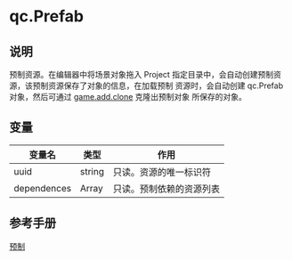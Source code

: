 # qc.Prefab

## 说明
预制资源。在编辑器中将场景对象拖入 Project 指定目录中，会自动创建预制资源，该预制资源保存了对象的信息，在加载预制
资源时，会自动创建 qc.Prefab 对象，然后可通过 [game.add.clone](../gameobject/clone.md) 克隆出预制对象
所保存的对象。

## 变量
| 变量名        | 类型 | 作用           |
| ------------- |-------------|-------------|
| uuid | string | 只读。资源的唯一标识符 |
| dependences | Array | 只读。预制依赖的资源列表 |

## 参考手册
[预制](http://docs.zuoyouxi.com/manual/Prefab/index.html)
